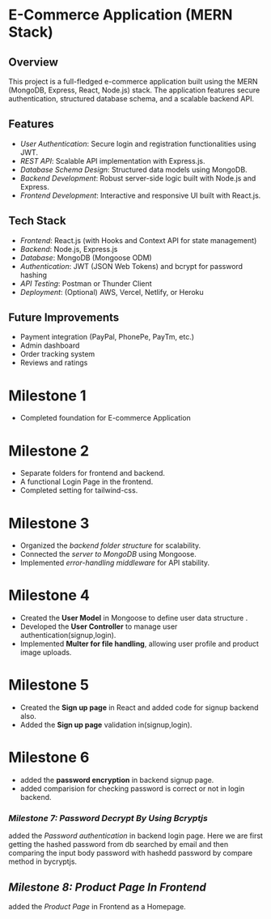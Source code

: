 # E-Commerce Application (MERN Stack)

## Overview
This project is a full-fledged e-commerce application built using the MERN (MongoDB, Express, React, Node.js) stack. The application features secure authentication, structured database schema, and a scalable backend API.

## Features
- *User Authentication*: Secure login and registration functionalities using JWT.
- *REST API*: Scalable API implementation with Express.js.
- *Database Schema Design*: Structured data models using MongoDB.
- *Backend Development*: Robust server-side logic built with Node.js and Express.
- *Frontend Development*: Interactive and responsive UI built with React.js.

## Tech Stack
- *Frontend*: React.js (with Hooks and Context API for state management)
- *Backend*: Node.js, Express.js
- *Database*: MongoDB (Mongoose ODM)
- *Authentication*: JWT (JSON Web Tokens) and bcrypt for password hashing
- *API Testing*: Postman or Thunder Client
- *Deployment*: (Optional) AWS, Vercel, Netlify, or Heroku

## Future Improvements
- Payment integration (PayPal, PhonePe, PayTm, etc.)
- Admin dashboard
- Order tracking system
- Reviews and ratings

# Milestone 1

* Completed foundation for E-commerce Application

# Milestone 2

* Separate folders for frontend and backend.
* A functional Login Page in the frontend.
* Completed setting for tailwind-css.

# Milestone 3

* Organized the *backend folder structure* for scalability.
* Connected the *server to MongoDB* using Mongoose.
* Implemented *error-handling middleware* for API stability.

# Milestone 4

* Created the **User Model** in Mongoose to define user data structure .
* Developed the **User Controller** to manage user authentication(signup,login).
* Implemented **Multer for file handling**, allowing user profile and product image uploads.

# Milestone 5

* Created the **Sign up page** in React and added code for signup backend also.
* Added the **Sign up page** validation in(signup,login).

# Milestone 6

* added the **password encryption** in backend signup page.
* added comparision for checking password is correct or not in login backend.

### *Milestone 7: Password Decrypt By Using Bcryptjs*
added the *Password authentication* in backend login page.
Here we are first getting the hashed password from db searched by email and then comparing the input body password with hashedd password by compare method in bycryptjs.


## *Milestone 8: Product Page In Frontend*
added the *Product Page* in Frontend as a Homepage.